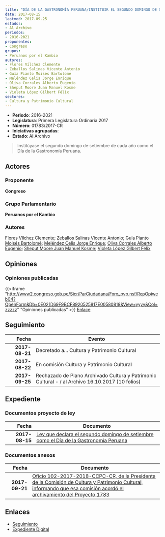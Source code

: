 ```yaml
---
title: "DÍA DE LA GASTRONOMÍA PERUANA/INSTITUIR EL SEGUNDO DOMINGO DE SETIEMBRE COMO EL...."
date: 2017-08-15
lastmod: 2017-09-25
estados:
- Al Archivo
periodos:
- 2016-2021
proponentes:
- Congreso
grupos:
- Peruanos por el Kambio
autores:
- Flores Vílchez Clemente
- Zeballos Salinas Vicente Antonio
- Guía Pianto Moisés Bartolomé
- Meléndez Celis Jorge Enrique
- Oliva Corrales Alberto Eugenio
- Sheput Moore Juan Manuel Kosme
- Violeta López Gilbert Félix
sectores:
- Cultura y Patrimonio Cultural
---
```

- **Periodo**: 2016-2021
- **Legislatura**: Primera Legislatura Ordinaria 2017
- **Número**: 01783/2017-CR
- **Iniciativas agrupadas**: 
- **Estado**: Al Archivo

> Institúyase el segundo domingo de setiembre de cada año como el Día de la Gastronomía Peruana.


## Actores

### Proponente

**Congreso**

### Grupo Parlamentario

**Peruanos por el Kambio**

### Autores

[Flores Vílchez Clemente](mailto:mailto:cflores@congreso.gob.pe); [Zeballos Salinas Vicente Antonio](mailto:mailto:vzeballos@congreso.gob.pe); [Guía Pianto Moisés Bartolomé](mailto:mailto:mguia@congreso.gob.pe); [Meléndez Celis Jorge Enrique](mailto:mailto:jmelendez@congreso.gob.pe); [Oliva Corrales Alberto Eugenio](mailto:mailto:aoliva@congreso.gob.pe); [Sheput Moore Juan Manuel Kosme](mailto:mailto:jsheput@congreso.gob.pe); [Violeta López Gilbert Félix](mailto:mailto:gvioleta@congreso.gob.pe)

## Opiniones

### Opiniones publicadas

{{<iframe "http://www2.congreso.gob.pe/Sicr/ParCiudadana/Foro_pvp.nsf/RepOpiweb04?OpenForm&Db=0E021D69F9BCF8920525817E00580818&View=yyyy&Col=zzzzz" "Opiniones publicadas" >}}
[Enlace](http://www2.congreso.gob.pe/Sicr/ParCiudadana/Foro_pvp.nsf/RepOpiweb04?OpenForm&Db=0E021D69F9BCF8920525817E00580818&View=yyyy&Col=zzzzz)


## Seguimiento

| Fecha | Evento |
|------:|--------|
| **2017-08-21** | Decretado a... Cultura y Patrimonio Cultural |
| **2017-08-22** | En comisión Cultura y Patrimonio Cultural |
| **2017-09-25** | Rechazado de Plano Archivado Cultura y Patrimonio Cultural - / al Archivo 16.10.2017 (10 folios) |

## Expediente

### Documentos proyecto de ley

| Fecha | Documento |
|------:|-----------|
| **2017-08-15** | [Ley que declara el segundo domingo de setiembre como el Día de la Gastronomía Peruana](http://www.leyes.congreso.gob.pe/Documentos/2016_2021/Proyectos_de_Ley_y_de_Resoluciones_Legislativas/PL0178320170815..pdf) |

### Documentos anexos

| Fecha | Documento |
|------:|-----------|
| **2017-09-21** | [Oficio 102-2017-2018-CCPC-CR, de la Presidenta de la Comisión de Cultura y Patrimonio Cultural, informando que esa comisión acordó el archivamiento del Proyecto 1783](http://www.leyes.congreso.gob.pe/Documentos/2016_2021/Oficios/Comisiones_Ordinarias/OFICIO-102-2017-2018-CCPC-CR.pdf) |

## Enlaces

- [Seguimiento](http://www2.congreso.gob.pe/Sicr/TraDocEstProc/CLProLey2016.nsf/f7fff46988ca05b1052578e100829cc7/16d6b4df064b54570525817e006f28c7?OpenDocument)
- [Expediente Digital](http://www2.congreso.gob.pe/Sicr/TraDocEstProc/CLProLey2016.nsf/f7fff46988ca05b1052578e100829cc7/16d6b4df064b54570525817e006f28c7?OpenDocument&Click=05257FB7005EB655.eb71d0cf91d8294e05256cdf006b5706/$Body/0.1C6C)

